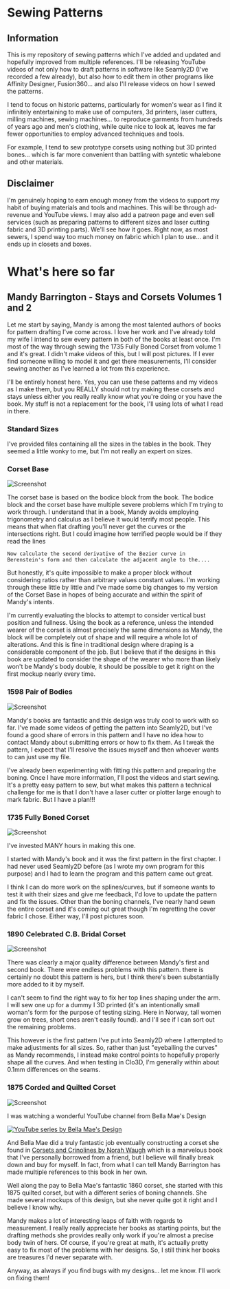 # Sewing Patterns

## Information

This is my repository of sewing patterns which I've added and updated and hopefully improved from multiple references. I'll be releasing YouTube videos of not only how to draft patterns in software like Seamly2D (I've recorded a few already), but also how to edit them in other programs like Affinity Designer, Fusion360... and also I'll release videos on how I sewed the patterns.

I tend to focus on historic patterns, particularly for women's wear as I find it infinitely entertaining to make use of computers, 3d printers, laser cutters, milling machines, sewing machines... to reproduce garments from hundreds of years ago and men's clothing, while quite nice to look at, leaves me far fewer opportunities to employ advanced techniques and tools.

For example, I tend to sew prototype corsets using nothing but 3D printed bones... which is far more convenient than battling with syntetic whalebone and other materials.

## Disclaimer

I'm genuinely hoping to earn enough money from the videos to support my habit of buying materials and tools and machines. This will be through ad-revenue and YouTube views. I may also add a patreon page and even sell services (such as preparing patterns to different sizes and laser cutting fabric and 3D printing parts). We'll see how it goes. Right now, as most sewers, I spend way too much money on fabric which I plan to use... and it ends up in closets and boxes.

# What's here so far

## Mandy Barrington - Stays and Corsets Volumes 1 and 2

Let me start by saying, Mandy is among the most talented authors of books for pattern drafting I've come across. I love her work and I've already told my wife I intend to sew every pattern in both of the books at least once. I'm most of the way through sewing the 1735 Fully Boned Corset from volume 1 and it's great. I didn't make videos of this, but I will post pictures. If I ever find someone willing to model it and get there measurements, I'll consider sewing another as I've learned a lot from this experience.

I'll be entirely honest here. Yes, you can use these patterns and my videos as I make them, but you REALLY should not try making these corsets and stays unless either you really really know what you're doing or you have the book. My stuff is not a replacement for the book, I'll using lots of what I read in there.

### Standard Sizes

I've provided files containing all the sizes in the tables in the book. They seemed a little wonky to me, but I'm not really an expert on sizes.

### Corset Base

![Screenshot](Mandy%20Barrington/Images/Corset%20Base.png)

The corset base is based on the bodice block from the book. The bodice block and the corset base have multiple severe problems which I'm trying to work through. I understand that in a book, Mandy avoids employing trigonometry and calculus as I believe it would terrify most people. This means that when flat drafting you'll never get the curves or the intersections right. But I could imagine how terrified people would be if they read the lines

```
Now calculate the second derivative of the Bezier curve in Berenstein's form and then calculate the adjacent angle to the....
```

But honestly, it's quite impossible to make a proper block without considering ratios rather than arbitrary values constant values. I'm working through these little by little and I've made some big changes to my version of the Corset Base in hopes of being accurate and within the spirit of Mandy's intents.

I'm currently evaluating the blocks to attempt to consider vertical bust position and fullness. Using the book as a reference, unless the intended wearer of the corset is almost precisely the same dimensions as Mandy, the block will be completely out of shape and will require a whole lot of alterations. And this is fine in traditional design where draping is a considerable component of the job. But I believe that if the designs in this book are updated to consider the shape of the wearer who more than likely won't be Mandy's body double, it should be possible to get it right on the first mockup nearly every time.

### 1598 Pair of Bodies

![Screenshot](Mandy%20Barrington/Images/1598%20Pair%20of%20Bones%20Screenshot.png)

Mandy's books are fantastic and this design was truly cool to work with so far. I've made some videos of getting the pattern into Seamly2D, but I've found a good share of errors in this pattern and I have no idea how to contact Mandy about submitting errors or how to fix them. As I tweak the pattern, I expect that I'll resolve the issues myself and then whoever wants to can just use my file.

I've already been experimenting with fitting this pattern and preparing the boning. Once I have more information, I'll post the videos and start sewing. It's a pretty easy pattern to sew, but what makes this pattern a technical challenge for me is that I don't have a laser cutter or plotter large enough to mark fabric. But I have a plan!!!

### 1735 Fully Boned Corset

![Screenshot](Mandy%20Barrington/Images/1735%20Fully%20Boned%20Corset.png)

I've invested MANY hours in making this one.

I started with Mandy's book and it was the first pattern in the first chapter. I had never used Seamly2D before (as I wrote my own program for this purpose) and I had to learn the program and this pattern came out great.

I think I can do more work on the splines/curves, but if someone wants to test it with their sizes and give me feedback, I'd love to update the pattern and fix the issues. Other than the boning channels, I've nearly hand sewn the entire corset and it's coming out great though I'm regretting the cover fabric I chose. Either way, I'll post pictures soon.

### 1890 Celebrated C.B. Bridal Corset

![Screenshot](Mandy%20Barrington/Images/1890%20Celebrated%20C.B.%20Bridal%20Corset.png)

There was clearly a major quality difference between Mandy's first and second book. There were endless problems with this pattern. there is certainly no doubt this pattern is hers, but I think there's been substantially more added to it by myself.

I can't seem to find the right way to fix her top lines shaping under the arm. I will sew one up for a dummy I 3D printed (it's an intentionally small woman's form for the purpose of testing sizing. Here in Norway, tall women grow on trees, short ones aren't easily found). and I'll see if I can sort out the remaining problems.

This however is the first pattern I've put into Seamly2D where I attempted to make adjustments for all sizes. So, rather than just "eyeballing the curves" as Mandy recommends, I instead make control points to hopefully properly shape all the curves. And when testing in Clo3D, I'm generally within about 0.1mm differences on the seams.

### 1875 Corded and Quilted Corset

![Screenshot](Mandy%20Barrington/Images/1875%20Corded%20and%20Quilted%20Corset.png)

I was watching a wonderful YouTube channel from Bella Mae's Design

[![YouTube series by Bella Mae's Design](https://img.youtube.com/vi/C6Dcf198U_8/0.jpg)](https://www.youtube.com/watch?v=C6Dcf198U_8)

And Bella Mae did a truly fantastic job eventually constructing a corset she found in [Corsets and Crinolines by Norah Waugh](https://www.amazon.com/Corsets-Crinolines-Norah-Waugh/dp/0878305262) which is a marvelous book that I've personally borrowed from a friend, but I believe will finally break down and buy for myself. In fact, from what I can tell Mandy Barrington has made multiple references to this book in her own.

Well along the pay to Bella Mae's fantastic 1860 corset, she started with this 1875 quilted corset, but with a different series of boning channels. She made several mockups of this design, but she never quite got it right and I believe I know why.

Mandy makes a lot of interesting leaps of faith with regards to measurement. I really really appreciate her books as starting points, but the drafting methods she provides really only work if you're almost a precise body twin of hers. Of course, if you're great at math, it's actually pretty easy to fix most of the problems with her designs. So, I still think her books are treasures I'd never separate with.

Anyway, as always if you find bugs with my designs... let me know. I'll work on fixing them!